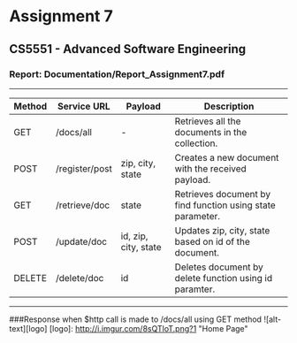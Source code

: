 ﻿# Assignment 7
## CS5551 - Advanced Software Engineering
### Report: Documentation/Report_Assignment7.pdf
---

| Method | Service URL           | Payload              | Description                                                |
|--------|-----------------------|----------------------|------------------------------------------------------------|
| GET    | /docs/all             | -                    | Retrieves all the documents in the collection.             |
| POST   | /register/post        | zip, city, state     | Creates a new document with the received payload.          |
| GET    | /retrieve/doc         | state                | Retrieves document by find function using state parameter. |
| POST   | /update/doc           | id, zip, city, state | Updates zip, city, state based on id of the document.      |
| DELETE | /delete/doc           | id                   | Deletes document by delete function using id paramter.     |
---

###Response when $http call is made to /docs/all using GET method
![alt-text][logo]
[logo]: http://i.imgur.com/8sQTloT.png?1  "Home Page"
